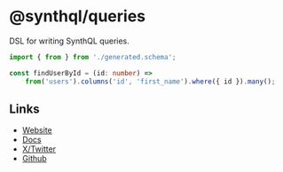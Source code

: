 # @synthql/queries

DSL for writing SynthQL queries.

```ts
import { from } from './generated.schema';

const findUserById = (id: number) =>
    from('users').columns('id', 'first_name').where({ id }).many();
```

## Links

-   [Website](https://synthql.github.io/SynthQL/)
-   [Docs](https://synthql.github.io/SynthQL/docs/getting-started)
-   [X/Twitter](https://twitter.com/fernandohur)
-   [Github](https://github.com/synthql/synthql)
